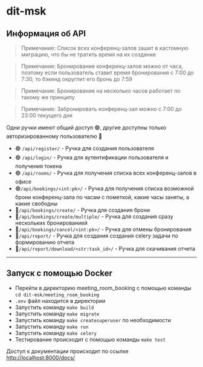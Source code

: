 # dit-msk
## Информация об API

> Примечание: Список всех конференц-залов зашит 
в кастомную миграцию, что бы не тратить время на их создание

> Примечание: Бронирование конференц-залов можно от часа,
поэтому если пользователь ставит время бронирования 
с 7:00 до 7:30, то бэкенд округлит его бронь до 7:59

> Примечание: Бронирование на несколько часов работает
по такому же принципу

> Примечание: Забронировать конференц-зал можно с 7:00 до 23:00 текущего дня

Одни ручки имеют общий доступ 🟢, 
другие доступны только авторизированному пользователю 🔴

- 🟢 `/api/register/` - Ручка для создания пользователя 
- 🟢 `/api/login/` - Ручка для аутентификации пользователя и 
получения токена
- 🟢 `/api/rooms/` - Ручка для получения списка 
всех конференц-залов в офисе
- 🟢`/api/bookings/<int:pk>/` - Ручка для получения списка возможной брони 
конференц-зала по часам с пометкой, какие часы заняты, а какие свободны
- 🔴`/api/bookings/create/` - Ручка для создания брони
- 🔴`/api/bookings/create/multiple/` - Ручка для создания сразу нескольких бронированией
- 🔴`/api/bookings/cancel/<int:pk>/` - Ручка для отмены бронирования
- 🔴`/api/report/` - Ручка для создания создания celery задачи по формированию отчета
- 🔴`/api/report/download/<str:task_id>/` - Ручка для скачивания отчета

---
## Запуск с помощью Docker

- Перейти в директорию meeting_room_booking с помощью команды `cd dit-msk/meeting_room_booking`
- `.env` файл находится в директории 
- Запустить команду `make build`
- Запустить команду `make migrate`
- Запустить команду `make createsuperuser` по необходимости
- Запустить команду `make run`  
- Запустить команду `make celery` 
- Тестирование происходит с помощью команды `make test`

Доступ к документации происходит по ссылке <http://localhost:8000/docs/>






